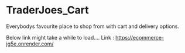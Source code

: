 # TraderJoes_Cart
Everybodys favourite place to shop from with cart and delivery options.

Below link might take a while to load....
Link : https://ecommerce-jg5e.onrender.com/
